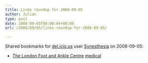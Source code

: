 ```yaml
---
title: Links roundup for 2008-09-05
author: Julian
type: post
date: 2008-09-05T08:00:04+00:00
url: /2008/09/05/links-roundup-for-2008-09-05/

---
```

Shared bookmarks for [del.icio.us][1] user [Synesthesia][2] on 2008-09-05:

  * [The London Foot and Ankle Centre][3] 
    [medical][4] </li> </ul>

 [1]: http://del.icio.us/
 [2]: http://del.icio.us/synesthesia
 [3]: http://www.londonfootandanklecentre.co.uk/index.php
 [4]: http://del.icio.us/synesthesia/medical